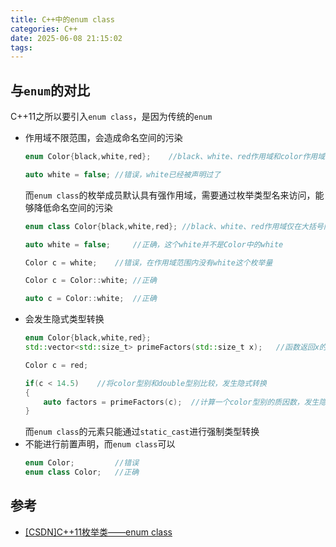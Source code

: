 ```yaml
---
title: C++中的enum class
categories: C++
date: 2025-06-08 21:15:02
tags:
---
```


## 与`enum`的对比
C++11之所以要引入`enum class`，是因为传统的`enum`
* 作用域不限范围，会造成命名空间的污染
    ```C++
    enum Color{black,white,red};	//black、white、red作用域和color作用域相同

    auto white = false;	//错误，white已经被声明过了
    ```
    而`enum class`的枚举成员默认具有强作用域，需要通过枚举类型名来访问，能够降低命名空间的污染
    ```C++
    enum class Color{black,white,red}; //black、white、red作用域仅在大括号内生效

    auto white = false;		//正确，这个white并不是Color中的white

    Color c = white;	//错误，在作用域范围内没有white这个枚举量

    Color c = Color::white;	//正确

    auto c = Color::white;	//正确
    ```
* 会发生隐式类型转换
    ```C++  
    enum Color{black,white,red};
    std::vector<std::size_t> primeFactors(std::size_t x);	//函数返回x的质因数

    Color c = red;

    if(c < 14.5)	//将color型别和double型别比较，发生隐式转换
    {
        auto factors = primeFactors(c);  //计算一个color型别的质因数，发生隐式转换
    }
    ```
    而`enum class`的元素只能通过`static_cast`进行强制类型转换
* 不能进行前置声明，而`enum class`可以
    ```C++
    enum Color;			//错误
    enum class Color;	//正确
    ```
    
## 参考
* [[CSDN]C++11枚举类——enum class](https://blog.csdn.net/weixin_42817477/article/details/109029172)
